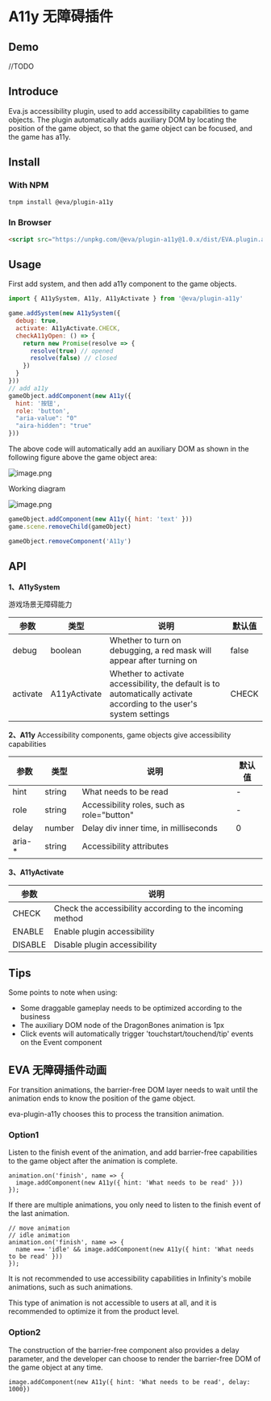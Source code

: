 # A11y 无障碍插件

## Demo

//TODO

## Introduce

Eva.js accessibility plugin, used to add accessibility capabilities to game objects. The plugin automatically adds auxiliary DOM by locating the position of the game object, so that the game object can be focused, and the game has a11y.

## Install

### With NPM
```bash
tnpm install @eva/plugin-a11y
```

### In Browser
```html
<script src="https://unpkg.com/@eva/plugin-a11y@1.0.x/dist/EVA.plugin.a11y.min.js"></script>
```


## Usage

First add system, and then add a11y component to the game objects.

```js
import { A11ySystem, A11y, A11yActivate } from '@eva/plugin-a11y'

game.addSystem(new A11ySystem({
  debug: true,
  activate: A11yActivate.CHECK,
  checkA11yOpen: () => {
    return new Promise(resolve => {
      resolve(true) // opened
      resolve(false) // closed
    })
  }
}))
// add a11y
gameObject.addComponent(new A11y({
  hint: '按钮',
  role: 'button',
  "aria-value": "0"
  "aira-hidden": "true"
}))
```

The above code will automatically add an auxiliary DOM as shown in the following figure above the game object area:

![image.png](https://gw.alicdn.com/imgextra/i4/O1CN01I2uBms1Lvq6GBg6Bo_!!6000000001362-2-tps-2098-734.png)

Working diagram

![image.png](https://gw.alicdn.com/imgextra/i2/O1CN01mn5ubF1fLSyEMNBw0_!!6000000003990-2-tps-3332-1700.png)


```js
gameObject.addComponent(new A11y({ hint: 'text' }))
game.scene.removeChild(gameObject)

gameObject.removeComponent('A11y')
```

## API

**1、A11ySystem**

游戏场景无障碍能力

| 参数     | 类型         | 说明                                                                                                                | 默认值 |
| -------- | ------------ | ------------------------------------------------------------------------------------------------------------------- | ------ |
| debug    | boolean      | Whether to turn on debugging, a red mask will appear after turning on                                               | false  |
| activate | A11yActivate | Whether to activate accessibility, the default is to automatically activate according to the user's system settings | CHECK  |

**2、A11y**
Accessibility components, game objects give accessibility capabilities

| 参数    | 类型   | 说明                                       | 默认值 |
| ------- | ------ | ------------------------------------------ | ------ |
| hint    | string | What needs to be read                      | -      |
| role    | string | Accessibility roles, such as role="button" | -      |
| delay   | number | Delay div inner time, in milliseconds      | 0      |
| aria-\* | string | Accessibility attributes                   |        |

**3、A11yActivate**

| 参数    | 说明                                                     |
| ------- | -------------------------------------------------------- |
| CHECK   | Check the accessibility according to the incoming method |
| ENABLE  | Enable plugin accessibility                              |
| DISABLE | Disable plugin accessibility                             |

## Tips

Some points to note when using:

- Some draggable gameplay needs to be optimized according to the business
- The auxiliary DOM node of the DragonBones animation is 1px
- Click events will automatically trigger 'touchstart/touchend/tip' events on the Event component

## EVA 无障碍插件动画

For transition animations, the barrier-free DOM layer needs to wait until the animation ends to know the position of the game object.

eva-plugin-a11y chooses this to process the transition animation.

### Option1

Listen to the finish event of the animation, and add barrier-free capabilities to the game object after the animation is complete.

```
animation.on('finish', name => {
  image.addComponent(new A11y({ hint: 'What needs to be read' }))
});
```

If there are multiple animations, you only need to listen to the finish event of the last animation.

```
// move animation
// idle animation
animation.on('finish', name => {
  name === 'idle' && image.addComponent(new A11y({ hint: 'What needs to be read' }))
});
```

It is not recommended to use accessibility capabilities in Infinity's mobile animations, such as such animations.

This type of animation is not accessible to users at all, and it is recommended to optimize it from the product level.

### Option2

The construction of the barrier-free component also provides a delay parameter, and the developer can choose to render the barrier-free DOM of the game object at any time.

```
image.addComponent(new A11y({ hint: 'What needs to be read', delay: 1000})
```

<br/>
<br/>
<br/>
<br/>
<br/>
